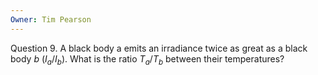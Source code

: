 ```yaml
---
Owner: Tim Pearson
---
```

Question 9. A black body a emits an irradiance twice as great as a black body $b \ (I_a / I_b)$. What is the ratio $T_a / T_b$ between their temperatures?